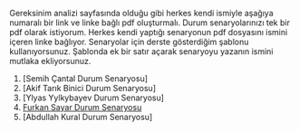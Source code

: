 Gereksinim analizi sayfasında olduğu gibi herkes kendi ismiyle aşağıya numaralı bir link ve linke bağlı pdf oluşturmalı. Durum senaryolarınızı tek bir pdf olarak istiyorum. Herkes kendi yaptığı senaryonun pdf dosyasını ismini içeren linke bağlıyor. Senaryolar için derste gösterdiğim şablonu kullanıyorsunuz. Şablonda ek bir satır açarak senaryoyu yazanın ismini mutlaka ekliyorsunuz.

1. [Semih Çantal Durum Senaryosu]
2. [Akif Tarık Binici Durum Senaryosu]
3. [Ylyas Yylkybayev Durum Senaryosu]
4. [Furkan Sayar Durum Senaryosu](https://raw.githubusercontent.com/moruex/YazMuh/main/files/Furkan-Sayar.pdf)
5. [Abdullah Kural Durum Senaryosu]
